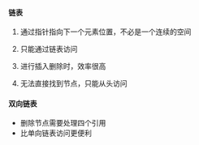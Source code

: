 #### 链表

1. 通过指针指向下一个元素位置，不必是一个连续的空间

2. 只能通过链表访问

3. 进行插入删除时，效率很高

4. 无法直接找到节点，只能从头访问

#### 双向链表

- 删除节点需要处理四个引用
- 比单向链表访问更便利

